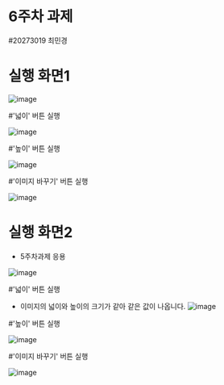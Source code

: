 # 6주차 과제

#20273019 최민경

# 실행 화면1</br>

![image](https://user-images.githubusercontent.com/80881753/136247960-a487e575-f3a4-4229-9733-1830fd5137a3.png)

#'넓이' 버튼 실행</br>

![image](https://user-images.githubusercontent.com/80881753/136248035-ac569103-31c6-4f54-b80b-6f299916818c.png)


#'높이' 버튼 실행</br>

![image](https://user-images.githubusercontent.com/80881753/136248098-45de7aeb-2220-49ab-85a6-0abd1a17edf8.png)

#'이미지 바꾸기' 버튼 실행</br>

![image](https://user-images.githubusercontent.com/80881753/136248265-f4a6adf3-7094-4c38-991a-d3ddd774cd71.png)



# 실행 화면2 </br>
- 5주차과제 응용</br>

![image](https://user-images.githubusercontent.com/80881753/136247479-02811f8b-2983-493b-b7ff-9c7bebdc0198.png)


#'넓이' 버튼 실행</br>
- 이미지의 넓이와 높이의 크기가 같아 같은 값이 나옵니다.
![image](https://user-images.githubusercontent.com/80881753/136247572-bbd4461f-aaf8-4304-b1f9-15a4fd49ca77.png)


#'높이' 버튼 실행</br>

![image](https://user-images.githubusercontent.com/80881753/136247829-e73477d4-7cb8-4fd1-aedd-6b3fe9d72f35.png)

#'이미지 바꾸기' 버튼 실행</br>

![image](https://user-images.githubusercontent.com/80881753/136248473-aa9b6cd8-60d3-4f1e-9ac5-550bbf06fddb.png)

